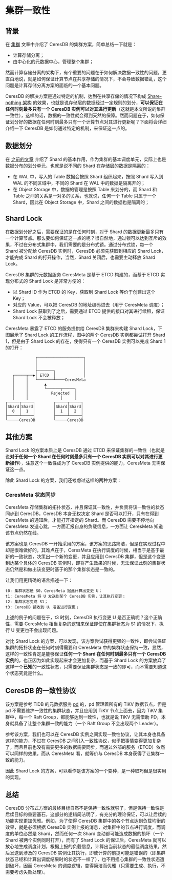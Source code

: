 # 集群一致性

## 背景

在 [集群](./clustering.md) 文章中介绍了 CeresDB 的集群方案，简单总结一下就是：

- 计算存储分离；
- 由中心化的元数据中心，管理整个集群；

然而计算存储分离的架构下，有个重要的问题在于如何解决数据一致性的问题，更直白地说，就是如何保证计算节点在共享存储的情况下，不会导致数据错乱，这个问题是计算存储分离方案的面临的一个基本问题。

CeresDB 的解决方案是通过特定的机制，达到在共享存储的情况下构成 [Share-nothing 架构](https://en.wikipedia.org/wiki/Shared-nothing_architecture) 的效果，也就是说存储层的数据经过一定规则的划分，**可以保证在任何时刻最多只有一个 CeresDB 实例可以对其进行更新**（这就是本文所说的集群一致性），这样的话，数据的一致性就会得到天然的保障。然而问题在于，如何保证划分好的数据在任何时刻最多只有一个计算节点对其进行更新呢？下面将会详细介绍一下 CeresDB 是如何通过特定的机制，来保证这一点的。

## 数据划分

在 [之前的文章](./clustering.md#shard) 介绍了 Shard 的基本作用，作为集群的基本调度单元，实际上也是数据分布的划分单元，也就是说不同的 Shard 在存储层的数据是隔离的：

- 在 WAL 中，写入的 Table 数据会按照 Shard 组织起来，按照 Shard 写入到 WAL 的不同区域中，不同的 Shard 在 WAL 中的数据是隔离开的；
- 在 Object Storage 中，数据的管理是按照 Table 来划分的，而 Shard 和 Table 之间的关系是一对多的关系，也就说，任何一个 Table 只属于一个 Shard，因此在 Object Storage 中，Shard 之间的数据也是隔离的；

## Shard Lock

在数据划分好之后，需要保证的是在任何时刻，对于 Shard 的数据更新最多只有一个计算节点。那么要如何保证这一点的呢？很自然地，通过锁可以达到互斥的效果，不过在分布式集群中，我们需要的是分布式锁。通过分布式锁，每一个 Shard 被分配给 CeresDB 实例时，CeresDB 必须先获取到相应的 Shard Lock，才能完成 Shard 的打开操作，当然，Shard 关闭后，也需要主动释放 Shard Lock。

CeresDB 集群的元数据服务 CeresMeta 是基于 ETCD 构建的，而基于 ETCD 实现分布式的 Shard Lock 是非常方便的：

- 以 Shard ID 作为 ETCD 的 Key，获取到 Shard Lock 等价于创建出这个 Key；
- 对应的 Value，可以把 CeresDB 的地址编码进去（用于 CeresMeta 调度）；
- Shard Lock 获取到了之后，需要通过 ETCD 提供的接口对其进行续租，保证 Shard Lock 不会被释放；

CeresMeta 暴露了 ETCD 的服务提供给 CeresDB 集群来构建 Shard Lock，下图展示了 Shard Lock 的工作流程，图中的两个 CeresDB 实例都尝试打开 Shard 1，但是由于 Shard Lock 的存在，使得只有一个 CeresDB 实例可以完成 Shard 1 的打开：

```
             ┌────────────────────┐
             │                    │
             │                    │
             ├───────┐            │
   ┌─────┬──▶│ ETCD  │            │
   │     │   └───────┴────CeresMeta
   │     │       ▲
   │     │       └──────┬─────┐
   │     │          Rejected  │
   │     │              │     │
┌─────┬─────┐        ┌─────┬─────┐
│Shard│Shard│        │Shard│Shard│
│  0  │  1  │        │  1  │  2  │
├─────┴─────┤        ├─────┴─────┤
└─────CeresDB        └─────CeresDB
```

## 其他方案

Shard Lock 的方案本质上是 CeresDB 通过 ETCD 来保证集群的一致性（也就是说**对于任何一个 Shard 在任何时刻最多只有一个 CeresDB 实例可以对其进行更新操作**），注意这个一致性成为了 CeresDB 实例提供的能力，CeresMeta 无需保证这一点。

除此 Shard Lock 的方案，我们还考虑过这样的两种方案：

### CeresMeta 状态同步

CeresMeta 存储集群的拓扑状态，并且保证其一致性，并负责将该一致性的状态同步到 CeresDB，CeresDB 本身无权决定 Shard 是否可以打开，只有在得到 CeresMeta 的通知后，才能打开指定的 Shard。而 CeresDB 需要不停地向 CeresMeta 发送心跳，一方面汇报自身的负载信息，一方面让 CeresMeta 知道该节点仍然在线。

该方案也是 CeresDB 一开始采用的方案，该方案的思路简洁，但是在实现过程中却是很难做好的，其难点在于，CeresMeta 在执行调度的时候，相当于是基于最新的一致状态，决策出一个新的变更，并且应用到 CeresDB 集群，但是这个变更到达某个具体的 CeresDB 实例时，即将产生效果的时候，无法保证此刻的集群状态仍然是和做出该变更时基于的那个集群状态是一致的。

让我们用更精确的语言描述一下：

```
t0: 集群状态是 S0，CeresMeta 据此计算出变更 U；
t1: CeresMeta 将 U 发送到某个 CeresDB 实例，让其执行变更；
t2: 集群状态变成 S1；
t3: CeresDB 接收到 U，准备进行变更；
```

上述的例子的问题在于，t3 时刻，CeresDB 执行变更 U 是否正确呢？这个正确性，需要 CeresMeta 相当复杂的逻辑来保证即使在集群状态为 S1 的情况下，执行 U 变更也不会出现问题。

对比 Shard Lock 的方案，可以发现，该方案尝试获得更强的一致性，即尝试保证集群的拓扑状态在任何时刻得需要和 CeresMeta 中的集群状态保持一致，显然，这样的一致性肯定是能够保证**任何一个 Shard 在任何时刻最多只有一个 CeresDB 实例**的，也正因为如此实现起来才会更加复杂，而基于 Shard Lock 的方案放弃了这样一个**已知**的一致性状态，只需要保证集群状态是一致的即可，而不需要知道这个状态究竟是什么。

## CeresDB 的一致性协议

该方案是参考 TiDB 的元数据服务 [pd](https://github.com/tikv/pd) 的，pd 管理着所有的 TiKV 数据节点，但是 pd 不需要维护一致性的集群状态，并且应用到 TiKV 节点上面去，因为 TiKV 集群中，每一个 Raft Group，都能够达到一致性，也就是说 TiKV 无需借助 PD，本身就具备了让整个集群一致的能力（一个 Raft Group 不会出现两个 Leader）。

参考该方案，我们也可以在 CeresDB 实例之间实现一致性协议，让其本身也具备这样的能力，不过在 CeresDB 之间引入一致性协议，似乎把事情变得更加复杂了，而且目前也没有需要更多的数据需要同步，而通过外部的服务（ETCD）依然可以同样的效果，而从 CeresMeta 看，就等价与 CeresDB 本身获得了让集群一致的能力。

因此 Shard Lock 的方案，可以看作是该方案的一个变种，是一种取巧但是很实用的实现。

## 总结

CeresDB 分布式方案的最终目标自然不是保持一致性就够了，但是保持一致性是后续目标的重要基石，这部分的逻辑简洁明了，有充分的理论保证，可以让后续的功能实现更加优雅。例如，为了使得 CeresDB 集群中的各个节点达到负载均衡的效果，就是必须根据 CeresDB 实例上报的消息，对集群中的节点进行调度，而调度的单位必然是 Shard，然而任何一次 Shard 变动都可能造成数据的损坏（一个 Shard 被两个实例同时打开），而有了 Shard Lock 的保证后，CeresMeta 就可以放心地生成调度计划，根据上报的负载信息，计算出当前状态的最佳调度结果，然后发送到涉及的 CeresDB 实例让其执行，即使计算的前提可能是错误的（即集群状态已经和计算出调度结果时的状态不一样了），也不用担心集群的一致性状态遭到破坏，因而 CeresMeta 的调度逻辑，变得简洁而优雅（只需要生成、执行，不需要考虑失败处理）。

